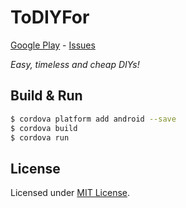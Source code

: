 # ToDIYFor
[Google Play] - [Issues]

_Easy, timeless and cheap DIYs!_

[Google Play]: https://play.google.com/store/apps/details?id=com.metaist.todiyfor
[Issues]: https://github.com/30Apps30Days/23-todiyfor/issues

## Build & Run
```bash
$ cordova platform add android --save
$ cordova build
$ cordova run
```

## License
Licensed under [MIT License].

[MIT License]: http://opensource.org/licenses/MIT
